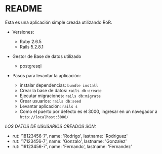 # README

Esta es una aplicación simple creada utilizando RoR.

* Versiones: 
  - Ruby 2.6.5
  - Rails 5.2.8.1

* Gestor de Base de datos utilizado
  - postgresql

* Pasos para levantar la aplicación:
  - instalar dependencias: `bundle install`
  - Crear la base de datos: `rails db:create`
  - Ejecutar migraciones: `rails db:migrate`
  - Crear usuarios: `rails db:seed`
  - Levantar aplicación: `rails s`
  - Como el puerto por defecto es el 3000, ingresar en un navegador a `http://localhost:3000/`

*LOS DATOS DE USUSARIOS CREADOS SON:*
- rut: '18123456-7', name: 'Rodrigo', lastname: 'Rodriguez'
- rut: '17123456-7', name: 'Gonzalo', lastname: 'Gonzalez'
- rut: '16123456-7', name: 'Fernando', lastname: 'Fernandez'
